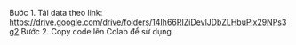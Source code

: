Bước 1. Tải data theo link: https://drive.google.com/drive/folders/14Ih66RIZiDevlJDbZLHbuPix29NPs3g2 
Bước 2. Copy code lên Colab để sử dụng.
